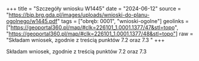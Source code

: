 +++
title = "Szczegóły wniosku W1445"
date = "2024-06-12"
source = "https://bip.brg.gda.pl/images/uploads/wnioski-do-planu-ogolnego/w1445.pdf"
tags = ["obręb: 0001", "wnioski-ogolne"]
geolinks = ["https://geoportal360.pl/map/#clk=226101_1.0001.1377/47&stl=topo", "https://geoportal360.pl/map/#clk=226101_1.0001.1377/48&stl=topo"]
raw = "Składam wniosek, zgodnie z treścią punktów 7.2 oraz 7.3 "
+++

Składam wniosek, zgodnie z treścią punktów 7.2 oraz 7.3



